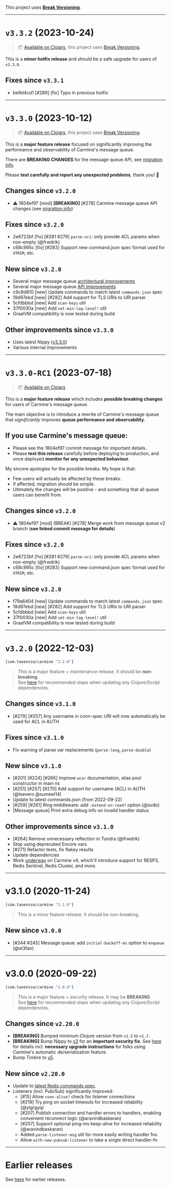 This project uses [**Break Versioning**](https://www.taoensso.com/break-versioning).

---

# `v3.3.2` (2023-10-24)

> 📦 [Available on Clojars](https://clojars.org/com.taoensso/carmine/versions/3.3.2), this project uses [Break Versioning](https://www.taoensso.com/break-versioning).

This is a **minor hotfix release** and should be a safe upgrade for users of `v3.3.0`.

## Fixes since `v3.3.1`

* be9d4cd1 [#289] [fix] Typo in previous hotfix

---

# `v3.3.0` (2023-10-12)

> 📦 [Available on Clojars](https://clojars.org/com.taoensso/carmine/versions/3.3.0), this project uses [Break Versioning](https://www.taoensso.com/break-versioning).

This is a **major feature release** focused on significantly improving the performance and observability of Carmine's message queue.

There are **BREAKING CHANGES** for the message queue API, see [migration info](https://github.com/taoensso/carmine/wiki/0-Breaking-changes#carmine-v32x-to-v33x).

Please **test carefully and report any unexpected problems**, thank you! 🙏

## Changes since `v3.2.0`

* ⚠️ 1804ef97 [mod] **[BREAKING]** [#278] Carmine message queue API changes (see [migration info](https://github.com/taoensso/carmine/wiki/0-Breaking-changes))

## Fixes since `v3.2.0`

* 2e6722bf [fix] [#281 #279] `parse-uri`: only provide ACL params when non-empty (@frwdrik)
* c68c995c [fix] [#283] Support new command.json spec format used for `XTRIM`, etc.

## New since `v3.2.0`

* Several major message queue [architectural improvements](https://github.com/taoensso/carmine/wiki/0-Breaking-changes#architectural-improvements)
* Several major message queue [API improvements](https://github.com/taoensso/carmine/wiki/0-Breaking-changes#api-improvements)
* c9c8d810 [new] Update commands to match latest `commands.json` spec
* 19d97ebd [new] [#282] Add support for TLS URIs to URI parser
* 5cfdbbbd [new] Add `scan-keys` util
* 37f0030a [new] Add `set-min-log-level!` util
* GraalVM compatibility is now tested during build

## Other improvements since `v3.3.0`

* Uses latest Nippy ([v3.3.0](https://github.com/taoensso/nippy/releases/tag/v3.3.0))
* Various internal improvements

---

# `v3.3.0-RC1` (2023-07-18)

> 📦 [Available on Clojars](https://clojars.org/com.taoensso/carmine/versions/3.3.0-RC1)

This is a **major feature release** which includes **possible breaking changes** for users of Carmine's message queue.

The main objective is to introduce a rewrite of Carmine's message queue that *significantly* improves **queue performance and observability**.

## If you use Carmine's message queue:

  - Please see the 1804ef97 commit message for important details.
  - Please **test this release** carefully before deploying to production, and once deployed **monitor for any unexpected behaviour**.

My sincere apologies for the possible breaks. My hope is that:

  - Few users will actually be affected by these breaks.
  - If affected, migration should be simple.
  - Ultimately the changes will be positive - and something that all queue users can benefit from.

## Changes since `v3.2.0`

* ⚠️ 1804ef97 [mod] [BREAK] [#278] Merge work from message queue v2 branch (**see linked commit message for details**)

## Fixes since `v3.2.0`

* 2e6722bf [fix] [#281 #279] `parse-uri`: only provide ACL params when non-empty (@frwdrik)
* c68c995c [fix] [#283] Support new command.json spec format used for `XTRIM`, etc.

## New since `v3.2.0`

* f79a6404 [new] Update commands to match latest `commands.json` spec
* 19d97ebd [new] [#282] Add support for TLS URIs to URI parser
* 5cfdbbbd [new] Add `scan-keys` util
* 37f0030a [new] Add `set-min-log-level!` util
* GraalVM compatibility is now tested during build

---

# `v3.2.0` (2022-12-03)

```clojure
[com.taoensso/carmine "3.2.0"]
```

> This is a major feature + maintenance release. It should be **non-breaking**.  
> See [here](https://github.com/taoensso/encore#recommended-steps-after-any-significant-dependency-update) for recommended steps when updating any Clojure/Script dependencies.

## Changes since `v3.1.0`

* [#279] [#257] Any username in conn-spec URI will now automatically be used for ACL in AUTH

## Fixes since `v3.1.0`

* Fix warning of parse var replacements (`parse-long`, `parse-double`)

## New since `v3.1.0`

* [#201] [#224] [#266] Improve `wcar` documentation, alias pool constructor in main ns
* [#251] [#257] [#270] Add support for username (ACL) in AUTH (@lsevero @sumeet14)
* Update to latest commands.json (from 2022-09-22)
* [#259] [#261] Ring middleware: add `:extend-on-read?` option (@svdo)
* [Message queue] Print extra debug info on invalid handler status

## Other improvements since `v3.1.0`

* [#264] Remove unnecessary reflection in Tundra (@frwdrik)
* Stop using deprecated Encore vars
* [#271] Refactor tests, fix flakey results
* Update dependencies
* Work [underway](https://github.com/users/ptaoussanis/projects/2) on Carmine v4, which'll introduce support for RESP3, Redis Sentinel, Redis Cluster, and more.

---

# v3.1.0 (2020-11-24)

```clojure
[com.taoensso/carmine "3.1.0"]
```

> This is a minor feature release. It should be non-breaking.

## New since `v3.0.0`

* [#244 #245] Message queue: add `initial-backoff-ms` option to `enqueue` (@st3fan)

---

# v3.0.0 (2020-09-22)

```clojure
[com.taoensso/carmine "3.0.0"]
```

> This is a major feature + security release. It may be **BREAKING**.  
> See [here](https://github.com/taoensso/encore#recommended-steps-after-any-significant-dependency-update) for recommended steps when updating any Clojure/Script dependencies.

## Changes since `v2.20.0`

  - **[BREAKING]** Bumped minimum Clojure version from `v1.5` to `v1.7`.
  - **[BREAKING]** Bump Nippy to [v3](https://github.com/taoensso/nippy/releases/tag/v3.0.0) for an **important security fix**. See [here](https://github.com/taoensso/nippy/issues/130) for details incl. **necessary upgrade instructions** for folks using Carmine's automatic de/serialization feature.
  - Bump Timbre to [v5](https://github.com/taoensso/timbre/releases/tag/v5.0.0).

## New since `v2.20.0`

  - Update to [latest Redis commands spec](https://github.com/redis/redis-doc/blob/25555fe05a571454fa0f11dca28cb5796e04112f/commands.json).
  - Listeners (incl. Pub/Sub) significantly improved:
    - [#15] Allow `conn-alive?` check for listener connections
    - [#219] Try ping on socket timeouts for increased reliability (@ylgrgyq)
    - [#207] Publish connection and handler errors to handlers, enabling convenient reconnect logic (@aravindbaskaran)
    - [#207] Support optional ping-ms keep-alive for increased reliability (@aravindbaskaran)
    - Added `parse-listener-msg` util for more easily writing handler fns
    - Allow `with-new-pubsub-listener` to take a single direct handler-fn

---

# Earlier releases

See [here](https://github.com/taoensso/carmine/releases) for earlier releases.

